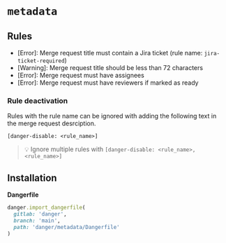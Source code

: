 # `metadata`

## Rules

- [Error]: Merge request title must contain a Jira ticket (rule name: `jira-ticket-required`)
- [Warning]: Merge request title should be less than 72 characters
- [Error]: Merge request must have assignees
- [Error]: Merge request must have reviewers if marked as ready

### Rule deactivation

Rules with the rule name can be ignored with adding the following text in the merge request desrciption.

```text
[danger-disable: <rule_name>]
```

> :bulb: Ignore multiple rules with `[danger-disable: <rule_name>, <rule_name>]`

## Installation

**Dangerfile**

```ruby
danger.import_dangerfile(
  gitlab: 'danger',
  branch: 'main',
  path: 'danger/metadata/Dangerfile'
)
```
